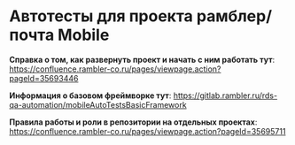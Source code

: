<h1>Автотесты для проекта рамблер/почта Mobile</h1>


**Справка о том, как развернуть проект и начать с ним работать тут**: https://confluence.rambler-co.ru/pages/viewpage.action?pageId=35693446


**Информация о базовом фреймворке тут**: https://gitlab.rambler.ru/rds-qa-automation/mobileAutoTestsBasicFramework


**Правила работы и роли в репозитории на отдельных проектах**: https://confluence.rambler-co.ru/pages/viewpage.action?pageId=35695711
